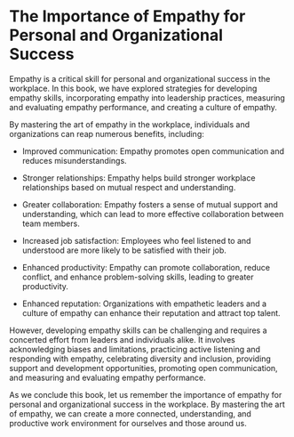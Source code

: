 The Importance of Empathy for Personal and Organizational Success
=======================================================================================================================================

Empathy is a critical skill for personal and organizational success in the workplace. In this book, we have explored strategies for developing empathy skills, incorporating empathy into leadership practices, measuring and evaluating empathy performance, and creating a culture of empathy.

By mastering the art of empathy in the workplace, individuals and organizations can reap numerous benefits, including:

* Improved communication: Empathy promotes open communication and reduces misunderstandings.

* Stronger relationships: Empathy helps build stronger workplace relationships based on mutual respect and understanding.

* Greater collaboration: Empathy fosters a sense of mutual support and understanding, which can lead to more effective collaboration between team members.

* Increased job satisfaction: Employees who feel listened to and understood are more likely to be satisfied with their job.

* Enhanced productivity: Empathy can promote collaboration, reduce conflict, and enhance problem-solving skills, leading to greater productivity.

* Enhanced reputation: Organizations with empathetic leaders and a culture of empathy can enhance their reputation and attract top talent.

However, developing empathy skills can be challenging and requires a concerted effort from leaders and individuals alike. It involves acknowledging biases and limitations, practicing active listening and responding with empathy, celebrating diversity and inclusion, providing support and development opportunities, promoting open communication, and measuring and evaluating empathy performance.

As we conclude this book, let us remember the importance of empathy for personal and organizational success in the workplace. By mastering the art of empathy, we can create a more connected, understanding, and productive work environment for ourselves and those around us.


